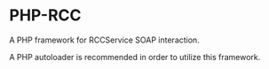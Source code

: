 # PHP-RCC
A PHP framework for RCCService SOAP interaction.

A PHP autoloader is recommended in order to utilize this framework.
